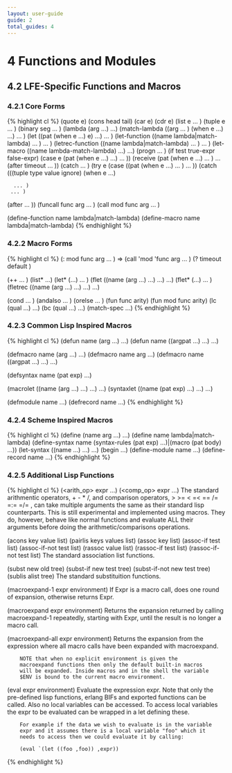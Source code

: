 ```yaml
---
layout: user-guide
guide: 2
total_guides: 4
---
```

# 4 Functions and Modules


## 4.2 LFE-Specific Functions and Macros


### 4.2.1 Core Forms

{% highlight cl %}
(quote e)
(cons head tail)
(car e)
(cdr e)
(list e ... )
(tuple e ... )
(binary seg ... )
(lambda (arg ...) ...)
(match-lambda
  ((arg ... ) (when e ...) ...)
  ... )
(let ((pat (when e ...) e)
      ...)
  ... )
(let-function ((name lambda|match-lambda)
               ... )
  ... )
(letrec-function ((name lambda|match-lambda)
                  ... )
  ... )
(let-macro ((name lambda-match-lambda)
            ...)
  ...)
(progn ... )
(if test true-expr false-expr)
(case e
  (pat (when e ...) ...)
   ... ))
(receive
  (pat (when e ...) ... )
  ...
  (after timeout ... ))
(catch ... )
(try
  e
  (case ((pat (when e ...) ... )
          ... ))
  (catch
     (((tuple type value ignore) (when e ...)

      ... )
     ... )
  (after ... ))
(funcall func arg ... )
(call mod func arg ... )

(define-function name lambda|match-lambda)
(define-macro name lambda|match-lambda)
{% endhighlight %}


### 4.2.2 Macro Forms

{% highlight cl %}
(: mod func arg ... ) =>
        (call 'mod 'func arg ... )
(? timeout default )

(++ ... )
(list* ...)
(let* (...) ... )
(flet ((name (arg ...) ...)
       ...)
  ...)
(flet* (...) ... )
(fletrec ((name (arg ...) ...)
          ...)
  ...)

(cond ... )
(andalso ... )
(orelse ... )
(fun func arity)
(fun mod func arity)
(lc (qual ...) ...)
(bc (qual ...) ...)
(match-spec ...)
{% endhighlight %}


### 4.2.3 Common Lisp Inspired Macros

{% highlight cl %}
(defun name (arg ...) ...)
(defun name
  ((argpat ...) ...)
  ...)

(defmacro name (arg ...) ...)
(defmacro name arg ...)
(defmacro name
  ((argpat ...) ...)
  ...)

(defsyntax name
  (pat exp)
  ...)

(macrolet ((name (arg ...) ...)
           ...)
  ...)
(syntaxlet ((name (pat exp) ...)
            ...)
  ...)

(defmodule name ...)
(defrecord name ...)
{% endhighlight %}


### 4.2.4 Scheme Inspired Macros

{% highlight cl %}
(define (name arg ...) ...)
(define name lambda|match-lambda)
(define-syntax name
  (syntax-rules (pat exp) ...)|(macro (pat body) ...))
(let-syntax ((name ...)
             ...)
  ...)
(begin ...)
(define-module name ...)
(define-record name ...)
{% endhighlight %}


### 4.2.5 Additional Lisp Functions

{% highlight cl %}
(<arith_op> expr ...)
(<comp_op> expr ...)
        The standard arithmentic operators, + - * /, and comparison
        operators, > >= < =< == /= =:= =/= , can take multiple
        arguments the same as their standard lisp counterparts. This
        is still experimental and implemented using macros. They do,
        however, behave like normal functions and evaluate ALL their
        arguments before doing the arithmetic/comparisons operations.

(acons key value list)
(pairlis keys values list)
(assoc key list)
(assoc-if test list)
(assoc-if-not test list)
(rassoc value list)
(rassoc-if test list)
(rassoc-if-not test list)
        The standard association list functions.

(subst new old tree)
(subst-if new test tree)
(subst-if-not new test tree)
(sublis alist tree)
        The standard substituition functions.

(macroexpand-1 expr environment)
        If Expr is a macro call, does one round of expansion,
        otherwise returns Expr.

(macroexpand expr environment)
        Returns the expansion returned by calling macroexpand-1
        repeatedly, starting with Expr, until the result is no longer
        a macro call.

(macroexpand-all expr environment)
        Returns the expansion from the expression where all macro
        calls have been expanded with macroexpand.

        NOTE that when no explicit environment is given the
        macroexpand functions then only the default built-in macros
        will be expanded. Inside macros and in the shell the variable
        $ENV is bound to the current macro environment.

(eval expr environment)
        Evaluate the expression expr. Note that only the pre-defined
        lisp functions, erlang BIFs and exported functions can be
        called. Also no local variables can be accessed. To access
        local variables the expr to be evaluated can be wrapped in a
        let defining these.

        For example if the data we wish to evaluate is in the variable
        expr and it assumes there is a local variable "foo" which it
        needs to access then we could evaluate it by calling:

        (eval `(let ((foo ,foo)) ,expr))
{% endhighlight %}
